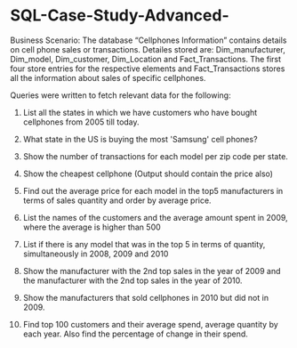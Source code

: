 # SQL-Case-Study-Advanced-

Business Scenario: The database “Cellphones Information” contains details on
cell phone sales or transactions.
Detailes stored are: Dim_manufacturer, Dim_model, Dim_customer, Dim_Location and Fact_Transactions.
The first four store entries for the respective elements and Fact_Transactions
stores all the information about sales of specific cellphones.

Queries were written to fetch relevant data for the following:

1.	List all the states in which we have customers who have bought cellphones from 2005 till today.

2.	What state in the US is buying the most 'Samsung' cell phones?

3.	Show the number of transactions for each model per zip code per state.

4.	Show the cheapest cellphone (Output should contain the price also)

5.	Find out the average price for each model in the top5 manufacturers in terms of sales quantity and order by average price.

6.	List the names of the customers and the average amount spent in 2009, where the average is higher than 500

7.	List if there is any model that was in the top 5 in terms of quantity, simultaneously in 2008, 2009 and 2010

8.	Show the manufacturer with the 2nd top sales in the year of 2009 and the manufacturer with the 2nd top sales in the year of 2010.

9.	Show the manufacturers that sold cellphones in 2010 but did not in 2009.

10.	Find top 100 customers and their average spend, average quantity by each year. Also find the percentage of change in their spend.
